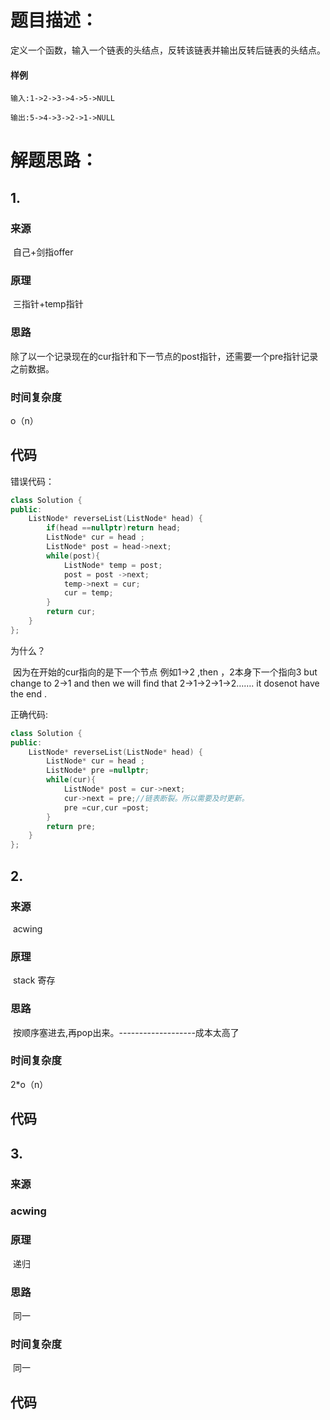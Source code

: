 # 题目描述：

定义一个函数，输入一个链表的头结点，反转该链表并输出反转后链表的头结点。

#### 样例

```
输入:1->2->3->4->5->NULL

输出:5->4->3->2->1->NULL
```

# 解题思路：

## 1.

### 来源

​	自己+剑指offer

### 原理

​	三指针+temp指针

### 思路

​	除了以一个记录现在的cur指针和下一节点的post指针，还需要一个pre指针记录之前数据。

### 时间复杂度

o（n）

## 代码

错误代码：

```cpp
class Solution {
public:
    ListNode* reverseList(ListNode* head) {
        if(head ==nullptr)return head;
        ListNode* cur = head ;
        ListNode* post = head->next;
        while(post){
            ListNode* temp = post;
            post = post ->next;
            temp->next = cur;
            cur = temp;
        }
        return cur;
    }
};
```

为什么？

​	因为在开始的cur指向的是下一个节点 例如1->2 ,then ，2本身下一个指向3  but change to 2->1 and then  we will find that 2->1->2->1->2…….  it dosenot have the end .

正确代码:

```cpp
class Solution {
public:
    ListNode* reverseList(ListNode* head) {
        ListNode* cur = head ;
        ListNode* pre =nullptr;
        while(cur){
            ListNode* post = cur->next;
            cur->next = pre;//链表断裂。所以需要及时更新。
            pre =cur,cur =post;
        }
        return pre;
    }
};
```





## 2.

### 来源

​	acwing

### 原理

​	stack 寄存

### 思路

​	按顺序塞进去,再pop出来。-------------------成本太高了

### 时间复杂度

2*o（n）

## 代码



## 3.

### 来源

### 	acwing

### 原理

​	递归

### 思路

​	同一

### 时间复杂度

​	同一

## 代码



